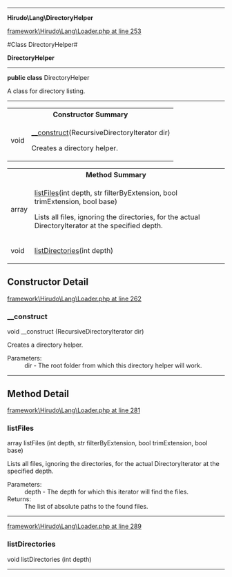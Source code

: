 

- - -

**Hirudo\Lang\DirectoryHelper**


<a href="https://github.com/JeyDotC/Hirudo/blob/master/framework/Hirudo/Lang/Loader.php#L253" target='_blank'>framework\Hirudo\Lang\Loader.php at line 253</a>

#Class DirectoryHelper#

**DirectoryHelper**




- - -

<p><strong>public  class</strong> <span>DirectoryHelper</span></p>

<div class="comment" id="overview_description"><p>A class for directory listing.</p></div>



<hr />

<table id="summary_constructor">
<tr><th colspan="2">Constructor Summary</th></tr>
<tr>
<td><span class='k'></span> <span class='nx'>void</span></td>
<td class="description"><p class="name"><a href="#__construct">__construct</a>(RecursiveDirectoryIterator dir)</p><p class="description">Creates a directory helper.</p></td>
</tr>
</table>

<table id="summary_method">
<tr><th colspan="2">Method Summary</th></tr>
<tr>
<td><span class='k'></span> <span class='nx'>array</span></td>
<td class="description"><p class="name"><a href="#listfiles">listFiles</a>(int depth, str filterByExtension, bool trimExtension, bool base)</p><p class="description">Lists all files, ignoring the directories, for the actual DirectoryIterator
at the specified depth.</p></td>
</tr>
<tr>
<td><span class='k'></span> <span class='nx'>void</span></td>
<td class="description"><p class="name"><a href="#listdirectories">listDirectories</a>(int depth)</p></td>
</tr>
</table>

<h2>Constructor Detail</h2>


<a href="https://github.com/JeyDotC/Hirudo/blob/master/framework/Hirudo/Lang/Loader.php#L262" target='_blank'>framework\Hirudo\Lang\Loader.php at line 262</a>

<h3 id="__construct">__construct</h3>
<span class='k'></span> <span class='nx'>void</span> <span class='nf'>__construct</span> (RecursiveDirectoryIterator dir)

<div class="details">
<p>Creates a directory helper.</p><dl>
<dt>Parameters:</dt>
<dd>dir - The root folder from which this directory helper will work.</dd>
</dl>

</div>

- - -

<h2 id="detail_method">Method Detail</h2>

<a href="https://github.com/JeyDotC/Hirudo/blob/master/framework/Hirudo/Lang/Loader.php#L281" target='_blank'>framework\Hirudo\Lang\Loader.php at line 281</a>

<h3 id="listFiles()">listFiles</h3>
<span class='k'></span> <span class='nx'>array</span> <span class='nf'>listFiles</span> (int depth, str filterByExtension, bool trimExtension, bool base)

<div class="details">
<p>Lists all files, ignoring the directories, for the actual DirectoryIterator
at the specified depth.</p><dl>
<dt>Parameters:</dt>
<dd>depth - The depth for which this iterator will find the files.</dd>
<dt>Returns:</dt>
<dd>The list of absolute paths to the found files.</dd>
</dl>

</div>

- - -


<a href="https://github.com/JeyDotC/Hirudo/blob/master/framework/Hirudo/Lang/Loader.php#L289" target='_blank'>framework\Hirudo\Lang\Loader.php at line 289</a>

<h3 id="listDirectories()">listDirectories</h3>
<span class='k'></span> <span class='nx'>void</span> <span class='nf'>listDirectories</span> (int depth)

<div class="details">

</div>

- - -

